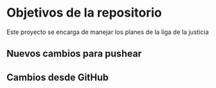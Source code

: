 # Objetivos de la repositorio

Este proyecto se encarga de manejar los planes de la liga de la justicia


## Nuevos cambios para pushear

## Cambios desde GitHub
